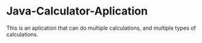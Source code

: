 # Java-Calculator-Aplication
This is an aplication that can do multiple calculations, and multiple types of calculations.
